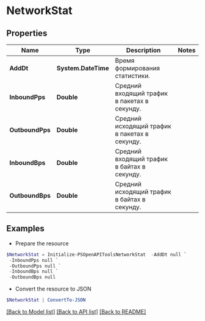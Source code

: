 # NetworkStat
## Properties

Name | Type | Description | Notes
------------ | ------------- | ------------- | -------------
**AddDt** | **System.DateTime** | Время формирования статистики. | 
**InboundPps** | **Double** | Средний входящий трафик в пакетах в секунду. | 
**OutboundPps** | **Double** | Средний исходящий трафик в пакетах в секунду. | 
**InboundBps** | **Double** | Средний входящий трафик в байтах в секунду. | 
**OutboundBps** | **Double** | Средний исходящий трафик в байтах в секунду. | 

## Examples

- Prepare the resource
```powershell
$NetworkStat = Initialize-PSOpenAPIToolsNetworkStat  -AddDt null `
 -InboundPps null `
 -OutboundPps null `
 -InboundBps null `
 -OutboundBps null
```

- Convert the resource to JSON
```powershell
$NetworkStat | ConvertTo-JSON
```

[[Back to Model list]](../README.md#documentation-for-models) [[Back to API list]](../README.md#documentation-for-api-endpoints) [[Back to README]](../README.md)

